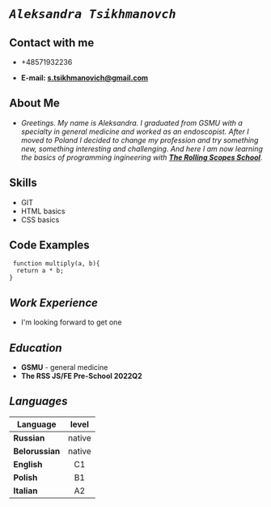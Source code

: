 # ***`Aleksandra Tsikhmanovch`***

## **Contact with me**
- +48571932236

- **E-mail: [s.tsikhmanovich@gmail.com](s.tsikhmanovich@gmail.com)**

## **About Me**
- *Greetings. My name is Aleksandra. I graduated from GSMU with a specialty in general medicine and worked as an endoscopist. After I moved to Poland I decided to change my profession and try something new, something interesting and challenging. And here I am now learning the basics of programming ingineering with **[The Rolling Scopes School](https://app.rs.school/)**.*

## **Skills**
 - GIT
 - HTML basics
 - CSS basics

## Code Examples
```
 function multiply(a, b){
  return a * b;
}
```

## ***Work Experience***
- I'm looking forward to get one


## ***Education***
- **GSMU** - general medicine
- **The RSS JS/FE Pre-School 2022Q2**


## ***Languages***
| Language| level
|-----------------|:------------:|
| **Russian**     | native|
| **Belorussian** | native|
| **English**     | C1|
| **Polish**      | B1|
| **Italian**     | A2|
